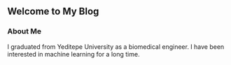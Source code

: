 ## Welcome to My Blog


### About Me

I graduated from Yeditepe University as a biomedical engineer. I have been interested in machine learning for a long time.


